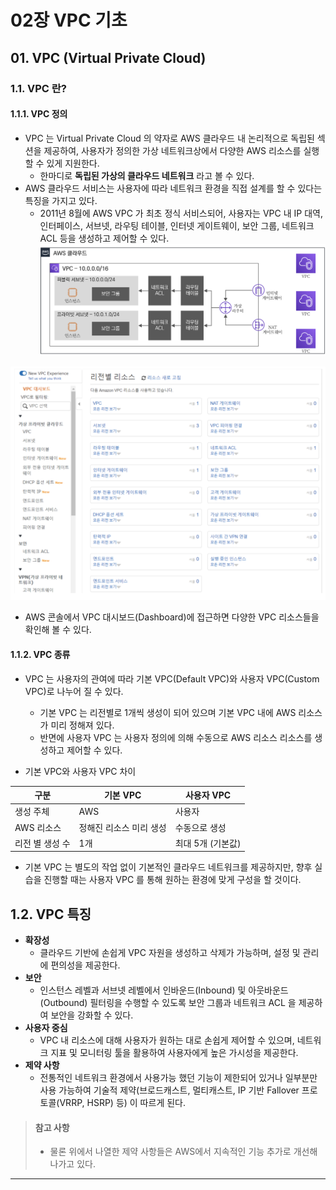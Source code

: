 # 02장 VPC 기초
## 01. VPC (Virtual Private Cloud)

### 1.1. VPC 란? 

#### 1.1.1. VPC 정의
- VPC 는 Virtual Private Cloud 의 약자로 AWS 클라우드 내 논리적으로 독립된 섹션을 제공하여, 사용자가 정의한 가상 네트워크상에서 다양한 AWS 리소스를 실행할 수 있게 지원한다.
  - 한마디로 **독립된 가상의 클라우드 네트워크** 라고 볼 수 있다.
- AWS 클라우드 서비스는 사용자에 따라 네트워크 환경을 직접 설계를 할 수 있다는 특징을 가지고 있다.
  - 2011년 8월에 AWS VPC 가 최초 정식 서비스되어, 사용자는 VPC 내 IP 대역, 인터페이스, 서브넷, 라우팅 테이블, 인터넷 게이트웨이, 보안 그룹, 네트워크 ACL 등을 생성하고 제어할 수 있다.
![VPC 도식화](../img/VPCSchematic.png)

![VPC 리소스 정보](../img/VPCResouceInfo.png)
- AWS 콘솔에서 VPC 대시보드(Dashboard)에 접근하면 다양한 VPC 리소스들을 확인해 볼 수 있다.
#### 1.1.2. VPC 종류
- VPC 는 사용자의 관여에 따라 기본 VPC(Default VPC)와 사용자 VPC(Custom VPC)로 나누어 질 수 있다.
  - 기본 VPC 는 리전별로 1개씩 생성이 되어 있으며 기본 VPC 내에 AWS 리소스가 미리 정해져 있다.
  - 반면에 사용자 VPC 는 사용자 정의에 의해 수동으로 AWS 리소스 리소스를 생성하고 제어할 수 있다.

- 기본 VPC와 사용자 VPC 차이

| 구분        | 기본 VPC        | 사용자 VPC     |
|-----------|---------------|-------------|
| 생성 주체     | AWS           | 사용자         |
| AWS 리소스   | 정해진 리소스 미리 생성 | 수동으로 생성     |
| 리전 별 생성 수 | 1개            | 최대 5개 (기본값) |
- 기본 VPC 는 별도의 작업 없이 기본적인 클라우드 네트워크를 제공하지만, 향후 실습을 진행할 때는 사용자 VPC 를 통해 원하는 환경에 맞게 구성을 할 것이다.

## 1.2. VPC 특징
- **확장성**
  - 클라우드 기반에 손쉽게 VPC 자원을 생성하고 삭제가 가능하며, 설정 및 관리에 편의성을 제공한다.
- **보안**
  - 인스턴스 레벨과 서브넷 레벨에서 인바운드(Inbound) 및 아웃바운드(Outbound) 필터링을 수행할 수 있도록 보안 그룹과 네트워크 ACL 을 제공하여 보안을 강화할 수 있다.
- **사용자 중심**
  - VPC 내 리소스에 대해 사용자가 원하는 대로 손쉽게 제어할 수 있으며, 네트워크 지표 및 모니터링 툴을 활용하여 사용자에게 높은 가시성을 제공한다.
- **제약 사항**
  - 전통적인 네트워크 환경에서 사용가능 했던 기능이 제한되어 있거나 일부분만 사용 가능하여 기술적 제약(브로드캐스트, 멀티캐스트, IP 기반 Fallover 프로토콜(VRRP, HSRP) 등) 이 따르게 된다.
  
> #### 참고 사항
> - 물론 위에서 나열한 제약 사항들은 AWS에서 지속적인 기능 추가로 개선해 나가고 있다.

---